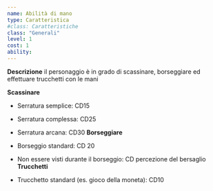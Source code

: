 ```yaml
---
name: Abilità di mano
type: Caratteristica
#class: Caratteristiche
class: "Generali"
level: 1
cost: 1
ability:
---
```


**Descrizione**
il personaggio è in grado di scassinare, borseggiare ed effettuare trucchetti
con le mani

**Scassinare**

- Serratura semplice: CD15
- Serratura complessa: CD25
- Serratura arcana: CD30
**Borseggiare**

- Borseggio standard: CD 20
- Non essere visti durante il borseggio: CD percezione del bersaglio
**Trucchetti**

- Trucchetto standard (es. gioco della moneta): CD10